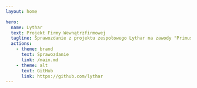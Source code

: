 ```yaml
---
layout: home

hero:
  name: Lythar
  text: Projekt Firmy Wewnątrzfirmowej
  tagline: Sprawozdanie z projektu zespołowego Lythar na zawody "Primus Inter Pares 2024"
  actions:
    - theme: brand
      text: Sprawozdanie
      link: /main.md
    - theme: alt
      text: GitHub
      link: https://github.com/lythar
---
```

